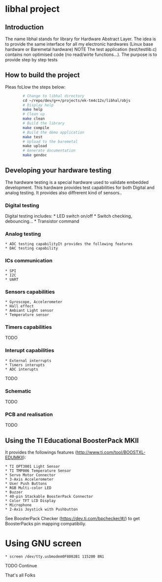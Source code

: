 # libhal project

## Introduction
The name libhal stands for library for Hardware Abstract Layer. The idea is to provide the same interface for all my electronic hardwares (Linux base hardware or Baremetal hardware)
NOTE  The test application (test/testlib.c) contains non optimised code (no read/wirte functions...). The purpose is to provide step by step tests

## How to build the project
Pleas foLlow the steps below:

```bash
        # Change to libhal directory    
        cd ~/repo/dev/g++/projects/ek-tm4c12x/libhal/objs
        # Display help 
        make help
        # Clean up
        make clean
        # Build the library
        make compile
        # Build the demo application
        make test
        # Upload to the baremetal
        make upload
        # Generate documentation
        make gendoc
```

## Developing your hardware testing
The hardware testing is a special hardware used to validate embedded development.
This hardware provides test capabilities for both Digital and analog testing. It provides also diffrerent kind of sensors..

### Digital testing
Digital testing includes:
    * LED switch on/off
    * Switch checking, debouncing...
    * Transistor command

### Analog testing
    * ADC testing capabilityIt provides the following features
    * DAC testing capability

### ICs communication
    * SPI
    * I2C
    * UART

### Sensors capabilities
    * Gyroscope, Accelerometer
    * Hall effect
    * Ambiant Light sensor
    * Temperature sensor

### Timers capabilities
TODO

### Interupt capabilities
    * External interrupts
    * Timers interupts
    * ADC interupts
TODO

### Schematic
TODO

### PCB and realisation
TODO

## Using the TI Educational BoosterPack MKII
It provides the followings features (http://www.ti.com/tool/BOOSTXL-EDUMKII):

    * TI OPT3001 Light Sensor
    * TI TMP006 Temperature Sensor
    * Servo Motor Connector
    * 3-Axis Accelerometer
    * User Push Buttons
    * RGB Multi-color LED
    * Buzzer
    * 40-pin Stackable BoosterPack Connector
    * Color TFT LCD Display
    * Microphone
    * 2-Axis Joystick with Pushbutton

See BoosterPack Checker (https://dev.ti.com/bpchecker/#/) to get BoosterPacks pin mapping compatibiliy.

# Using GNU screen
    * screen /dev/tty.usbmodem0F8002B1 115200 8N1

TODO Continue

That's all Folks
